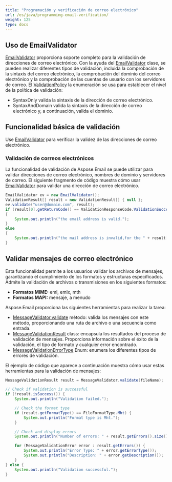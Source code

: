 ```yaml
---
title: "Programación y verificación de correo electrónico"
url: /es/java/programming-email-verification/
weight: 125
type: docs
---
```



## **Uso de EmailValidator**
[EmailValidator](https://apireference.aspose.com/email/java/com.aspose.email/EmailValidator) proporciona soporte completo para la validación de direcciones de correo electrónico. Con la ayuda del [EmailValidator](https://apireference.aspose.com/email/java/com.aspose.email/EmailValidator) clase, se pueden realizar diferentes tipos de validación, incluida la comprobación de la sintaxis del correo electrónico, la comprobación del dominio del correo electrónico y la comprobación de las cuentas de usuario con los servidores de correo. El [ValidationPolicy](https://apireference.aspose.com/email/java/com.aspose.email/ValidationPolicy) la enumeración se usa para establecer el nivel de la política de validación:

- SyntaxOnly valida la sintaxis de la dirección de correo electrónico.
- SyntaxAndDomain valida la sintaxis de la dirección de correo electrónico y, a continuación, valida el dominio.
## **Funcionalidad básica de validación**
Use [EmailValidator](https://apireference.aspose.com/email/java/com.aspose.email/EmailValidator) para verificar la validez de las direcciones de correo electrónico.
### **Validación de correos electrónicos**
La funcionalidad de validación de Aspose.Email se puede utilizar para validar direcciones de correo electrónico, nombres de dominio y servidores de correo. El siguiente fragmento de código muestra cómo usar [EmailValidator](https://apireference.aspose.com/email/java/com.aspose.email/EmailValidator) para validar una dirección de correo electrónico.


~~~Java
EmailValidator ev = new EmailValidator();
ValidationResult[] result = new ValidationResult[] { null };
ev.validate("user@domain.com", result);
if (result[0].getReturnCode() == ValidationResponseCode.ValidationSuccess)
{
    System.out.println("the email address is valid.");
}
else
{
    System.out.println("the mail address is invalid,for the " + result[0].getMessage());
}
~~~
## **Validar mensajes de correo electrónico**

Esta funcionalidad permite a los usuarios validar los archivos de mensajes, garantizando el cumplimiento de los formatos y estructuras especificados. Admite la validación de archivos o transmisiones en los siguientes formatos:

- **Formatos MIME:** eml, emlx, mth
- **Formatos MAPI:** mensaje, a menudo

Aspose.Email proporciona las siguientes herramientas para realizar la tarea:

- [MessageValidator.validate](https://reference.aspose.com/email/java/com.aspose.email/messagevalidator/#validate-java.lang.String-) método: valida los mensajes con este método, proporcionando una ruta de archivo o una secuencia como entrada.
- [MessageValidationResult](https://reference.aspose.com/email/java/com.aspose.email/messagevalidationresult/) class: encapsula los resultados del proceso de validación de mensajes. Proporciona información sobre el éxito de la validación, el tipo de formato y cualquier error encontrado.
- [MessageValidationErrorType](https://reference.aspose.com/email/java/com.aspose.email/messagevalidationerrortype/) Enum: enumera los diferentes tipos de errores de validación.

El ejemplo de código que aparece a continuación muestra cómo usar estas herramientas para la validación de mensajes:

```java
MessageValidationResult result = MessageValidator.validate(fileName);

// Check if validation is successful
if (!result.isSuccess()) {
    System.out.println("Validation failed.");

    // Check the format type
    if (result.getFormatType() == FileFormatType.Mht) {
        System.out.println("Format type is Mht.");
    }

    // Check and display errors
    System.out.println("Number of errors: " + result.getErrors().size());

    for (MessageValidationError error : result.getErrors()) {
        System.out.println("Error Type: " + error.getErrorType());
        System.out.println("Description: " + error.getDescription());
    }
} else {
    System.out.println("Validation successful.");
}
```
